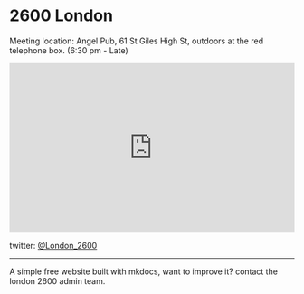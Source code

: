 # 2600 London

Meeting location: Angel Pub, 61 St Giles High St, outdoors at the red telephone box. (6:30 pm - Late)
<iframe src="https://www.google.com/maps/embed?pb=!1m18!1m12!1m3!1d155.1797413517014!2d-0.1279226892665699!3d51.51549342377666!2m3!1f0!2f0!3f0!3m2!1i1024!2i768!4f13.1!3m3!1m2!1s0x48761b32c825f9c9%3A0x39d14b659fcc49ac!2sThe%20Angel!5e0!3m2!1sen!2suk!4v1745487837695!5m2!1sen!2suk" width="100%" height="300" style="border:0;" allowfullscreen="" loading="lazy" referrerpolicy="no-referrer-when-downgrade"></iframe>

twitter: [@London_2600](https://www.twitter.com/London_2600) 

----

A simple free website built with mkdocs,
want to improve it? contact the london 2600 admin team.

